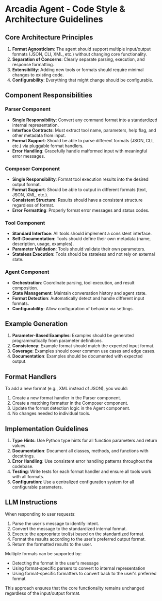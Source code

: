# Arcadia Agent - Code Style & Architecture Guidelines

## Core Architecture Principles

1. **Format Agnosticism**: The agent should support multiple input/output formats (JSON, CLI, XML, etc.) without changing core functionality.
2. **Separation of Concerns**: Clearly separate parsing, execution, and response formatting.
3. **Extensibility**: Adding new tools or formats should require minimal changes to existing code.
4. **Configurability**: Everything that might change should be configurable.

## Component Responsibilities

### Parser Component
- **Single Responsibility**: Convert any command format into a standardized internal representation.
- **Interface Contracts**: Must extract tool name, parameters, help flag, and other metadata from input.
- **Format Support**: Should be able to parse different formats (JSON, CLI, etc.) via pluggable format handlers.
- **Error Handling**: Gracefully handle malformed input with meaningful error messages.

### Composer Component
- **Single Responsibility**: Format tool execution results into the desired output format.
- **Format Support**: Should be able to output in different formats (text, JSON, XML, etc.).
- **Consistent Structure**: Results should have a consistent structure regardless of format.
- **Error Formatting**: Properly format error messages and status codes.

### Tool Component
- **Standard Interface**: All tools should implement a consistent interface.
- **Self-Documentation**: Tools should define their own metadata (name, description, usage, examples).
- **Parameter Validation**: Tools should validate their own parameters.
- **Stateless Execution**: Tools should be stateless and not rely on external state.

### Agent Component
- **Orchestration**: Coordinate parsing, tool execution, and result composition.
- **State Management**: Maintain conversation history and agent state.
- **Format Detection**: Automatically detect and handle different input formats.
- **Configurability**: Allow configuration of behavior via settings.

## Example Generation

1. **Parameter-Based Examples**: Examples should be generated programmatically from parameter definitions.
2. **Consistency**: Example format should match the expected input format.
3. **Coverage**: Examples should cover common use cases and edge cases.
4. **Documentation**: Examples should be documented with expected output.

## Format Handlers

To add a new format (e.g., XML instead of JSON), you would:

1. Create a new format handler in the Parser component.
2. Create a matching formatter in the Composer component.
3. Update the format detection logic in the Agent component.
4. No changes needed to individual tools.

## Implementation Guidelines

1. **Type Hints**: Use Python type hints for all function parameters and return values.
2. **Documentation**: Document all classes, methods, and functions with docstrings.
3. **Error Handling**: Use consistent error handling patterns throughout the codebase.
4. **Testing**: Write tests for each format handler and ensure all tools work with all formats.
5. **Configuration**: Use a centralized configuration system for all configurable parameters.

## LLM Instructions

When responding to user requests:

1. Parse the user's message to identify intent.
2. Convert the message to the standardized internal format.
3. Execute the appropriate tool(s) based on the standardized format.
4. Format the results according to the user's preferred output format.
5. Return the formatted results to the user.

Multiple formats can be supported by:
- Detecting the format in the user's message
- Using format-specific parsers to convert to internal representation
- Using format-specific formatters to convert back to the user's preferred format

This approach ensures that the core functionality remains unchanged regardless of the input/output format.